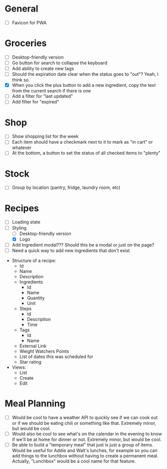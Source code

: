 # General
  - [ ] Favicon for PWA

# Groceries
- [ ] Desktop-friendly version
- [ ] Go button for search to collapse the keyboard
- [ ] Add ability to create new tags
- [ ] Should the expiration date clear when the status goes to "out"? Yeah, I think so.
- [x] When you click the plus button to add a new ingredient, copy the text from the current search if there is one
- [ ] Add a filter for "last updated"
- [ ] Add filter for "expired"

# Shop
- [ ] Show shopping list for the week
- [ ] Each item should have a checkmark next to it to mark as "in cart" or whatever
- [ ] At the bottom, a button to set the status of all checked items to "plenty"

# Stock
- [ ] Group by location (pantry, fridge, laundry room, etc)
  
# Recipes
- [ ] Loading state
- [ ] Styling
  - [ ] Desktop-friendly version
  - [x] Logo
- [ ] Add Ingredient modal??? Should this be a modal or just on the page?
- [ ] Need a quick way to add new ingredients that don't exist

* Structure of a recipe:
  * Id
  * Name
  * Description
  * Ingredients
    * Id
    * Name
    * Quantity
    * Unit
  * Steps
    * Id
    * Description
    * Time
  * Tags
    * Id
    * Name
  * External Link
  * Weight Watchers Points
  * List of dates this was scheduled for
  * Star rating
* Views:
  * List
  * Create
  * Edit
  
# Meal Planning
- [ ] Would be cool to have a weather API to quickly see if we can cook out or if we should be eating chili or something like that. Extremely minor, but would be cool.
- [ ] Would also be cool to see what's on the calendar in the evening to know if we'll be at home for dinner or not. Extremely minor, but would be cool.
- [ ] Be able to build a "temporary meal" that just is just a group of items. Would be useful for Addie and Walt's lunches, for example so you can add things to the lunchbox without having to create a permanent meal. Actually, "Lunchbox" would be a cool name for that feature.